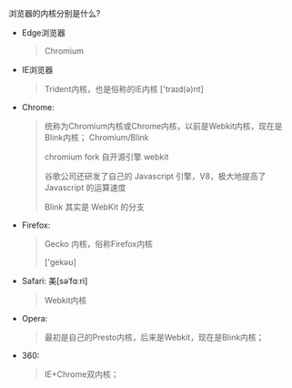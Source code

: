 浏览器的内核分别是什么?

- Edge浏览器

  > Chromium

- IE浏览器

  >Trident内核，也是俗称的IE内核
  >  ['traɪd(ə)nt]

- Chrome: 

  > 统称为Chromium内核或Chrome内核，以前是Webkit内核，现在是Blink内核；
  > Chromium/Blink
  >
  > chromium fork 自开源引擎 webkit
  >
  > 谷歌公司还研发了自己的 Javascript 引擎，V8，极大地提高了 Javascript 的运算速度
  >
  > Blink 其实是 WebKit 的分支

- Firefox:

  > Gecko  内核，俗称Firefox内核
  >
  > ['gekəʊ]

- Safari:     美[səˈfɑːri]

  > Webkit内核

- Opera:

  > 最初是自己的Presto内核，后来是Webkit，现在是Blink内核；

- 360:

  > IE+Chrome双内核；

